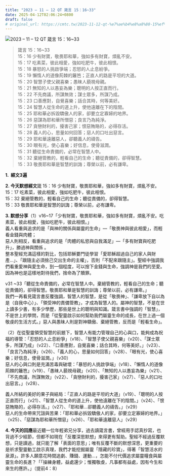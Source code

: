 ```yaml
---
title: "2023 – 11 – 12 QT 箴言 15：16~33"
date: 2025-04-12T02:06:24+0800
draft: false
# original_url: https://cmtc.tw/2023-11-12-qt-%e7%ae%b4%e8%a8%80-15%ef%bc%9a1633
---
```


![2023 – 11 – 12 QT 箴言 15：16\~33](/images/qt.jpg  "2023 – 11 – 12 QT 箴言 15：16\~33")

> 箴言 15：16\~33  
> 15：16 少有財寶，敬畏耶和華，強如多有財寶，煩亂不安。  
> 15：17 吃素菜，彼此相愛，強如吃肥牛，彼此相恨。  
> 15：18 暴怒的人挑啟爭端；忍怒的人止息紛爭。  
> 15：19 懶惰人的道像荊棘的籬笆；正直人的路是平坦的大道。  
> 15：20 智慧子使父親喜樂；愚昧人藐視母親。  
> 15：21 無知的人以愚妄為樂；聰明的人按正直而行。  
> 15：22 不先商議，所謀無效；謀士眾多，所謀乃成。  
> 15：23 口善應對，自覺喜樂；話合其時，何等美好。  
> 15：24 智慧人從生命的道上升，使他遠離在下的陰間。  
> 15：25 耶和華必拆毀驕傲人的家，卻要立定寡婦的地界。  
> 15：26 惡謀為耶和華所憎惡；良言乃為純淨。  
> 15：27 貪戀財利的，擾害己家；恨惡賄賂的，必得存活。  
> 15：28 義人的心，思量如何回答；惡人的口吐出惡言。  
> 15：29 耶和華遠離惡人，卻聽義人的禱告。  
> 15：30 眼有光，使心喜樂；好信息，使骨滋潤。  
> 15：31 聽從生命責備的，必常在智慧人中。  
> 15：32 棄絕管教的，輕看自己的生命；聽從責備的，卻得智慧。  
> 15：33 敬畏耶和華是智慧的訓誨；尊榮以前，必有謙卑。

**1.  經文3遍**

**2. 今天默想經文**箴 15：16 少有財寶，敬畏耶和華，強如多有財寶，煩亂不安。  
15：17 吃素菜，彼此相愛，強如吃肥牛，彼此相恨。  
15：32 棄絕管教的，輕看自己的生命；聽從責備的，卻得智慧。  
15：33 敬畏耶和華是智慧的訓誨；尊榮以前，必有謙卑。

**3. 默想分享**（1）v16\~17「少有財寶，敬畏耶和華，強如多有財寶，煩亂不安。吃素菜，彼此相愛，強如吃肥牛，彼此相恨。」  
義人看重與追求的是「與神的關係與屬靈的生命」—「敬畏神與彼此相愛」，而輕看金錢與肉體；  
惡人則相反，看重與追求的是「肉體的私慾與自我滿足」—「多有財寶與吃肥升」，勝過神與關係 。  
整本聖經充滿這樣的對比，包括耶穌要門徒學習「愛耶穌超過自己的家人與財產…」、「跟隨主必須捨己交出生命的主權」，否則「不配來跟隨主」。聖經中強調我們看重愛神與愛生命，到一個程度，可以捨下金錢與生命，強調神是我們的至愛。因為神也是這樣地對待我們，捨命為了贖罪。

v31 ~33「聽從生命責備的，必常在智慧人中。棄絕管教的，輕看自己的生命；聽從責備的，卻得智慧。敬畏耶和華是智慧的訓誨；尊榮以前，必有謙卑。」  
我們一再看見箴言書反覆強調，智慧人的智慧，是從「敬畏神」、「謙卑放下自以為是（自我中心）」、「領受神的責備管教」，才成為智慧人的。屬神的智慧，不是在世上讀多少書，有多少學歷，那些是世上的聰明與知識。箴言書中強調的「智慧」，不是世上的學問，而是「從聖靈啟示如何幫助我們屬靈生命的成長，在世上過一個敬虔的生活方式。」惡人與愚昧人則是對神驕傲、棄絕管教，反而是「輕看生命」。

（2）在從聖靈領受智慧的前題下，智慧人有能力管理自己的心與口，能夠成為祝福的導管：「忍怒的人止息紛爭」（v18）、「智慧子使父親喜樂」（v20）、「謀士眾多，所謀乃成」（v22）、「口善應對，自覺喜樂；話合其時，何等美好。」（v23）、「良言乃為純淨」（v26）、「義人的心，思量如何回答」（v28）、「眼有光，使心喜樂；好信息，使骨滋潤。」（v30）  
惡人的心與口則是充滿苦毒與破壞：「暴怒的人挑啟爭端」（v18）、「懶惰人的道像荊棘的籬笆」（v19）、「愚昧人藐視母親」（v20）、「無知的人以愚妄為樂」（v21）、「不先商議，所謀無效」（v22）、「貪戀財利的，擾害己家」（v27）、「惡人的口吐出惡言。」（v28）、

義人所結的美好的果子與結局：「正直人的路是平坦的大道」（v19）、「聰明的人按正直而行」（v21）、「智慧人從生命的道上升，使他遠離在下的陰間。」（v24）、「恨惡賄賂的，必得存活。」（v27）、「耶和華…卻聽義人的禱告。」（v29）  
惡人的生命帶來咒詛與苦果：「耶和華必拆毀驕傲人的家，卻要立定寡婦的地界。」（v25）、「惡謀為耶和華所憎惡」（v26）、「耶和華遠離惡人」（v29）

**4. 今天的回應**最近聽一位年輕弟兄分享，過去讀箴言書，曾經用手認真抄寫，也背過不少經節，但都不如現在「反覆深思默想」來得更有幫助。聖經不經過反覆默想，只是讀過，就只能了解「表面的意思」；唯有反覆不斷的默想深思，更重要的是祈求聖靈動工啟示真理，我們才能挖掘屬靈「隱藏的珍寶」，得著「智慧活水的泉源」。許多人願意花時間追劇、賺錢、運動…，怎能不付代價追求屬靈糧食與屬靈生命的長進？「「操練身體，益處還少；惟獨敬虔，凡事都有益處，因有今生和來生的應許。」（提前4：8）